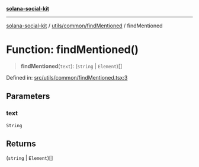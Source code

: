 [**solana-social-kit**](../../../../README.md)

***

[solana-social-kit](../../../../README.md) / [utils/common/findMentioned](../README.md) / findMentioned

# Function: findMentioned()

> **findMentioned**(`text`): (`string` \| `Element`)[]

Defined in: [src/utils/common/findMentioned.tsx:3](https://github.com/SendArcade/solana-social-starter/blob/03568260ca96ed63f77049843c721de1cb011893/src/utils/common/findMentioned.tsx#L3)

## Parameters

### text

`String`

## Returns

(`string` \| `Element`)[]
